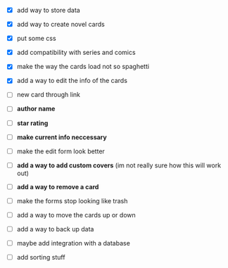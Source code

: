 - [x] add way to store data
- [x] add way to create novel cards
- [x] put some css
- [x] add compatibility with series and comics
- [x] make the way the cards load not so spaghetti
- [x] add a way to edit the info of the cards
- [ ] new card through link
- [ ] **author name**
- [ ] **star rating**
- [ ] **make current info neccessary**
- [ ] make the edit form look better
- [ ] **add a way to add custom covers** (im not really sure how this will work out)
- [ ] **add a way to remove a card**
- [ ] make the forms stop looking like trash
- [ ] add a way to move the cards up or down
- [ ] add a way to back up data
- [ ] maybe add integration with a database
- [ ] add sorting stuff

